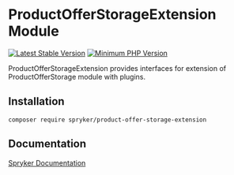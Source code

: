# ProductOfferStorageExtension Module
[![Latest Stable Version](https://poser.pugx.org/spryker/product-offer-storage-extension/v/stable.svg)](https://packagist.org/packages/spryker/product-offer-storage-extension)
[![Minimum PHP Version](https://img.shields.io/badge/php-%3E%3D%207.4-8892BF.svg)](https://php.net/)

ProductOfferStorageExtension provides interfaces for extension of ProductOfferStorage module with plugins.

## Installation

```
composer require spryker/product-offer-storage-extension
```

## Documentation

[Spryker Documentation](https://docs.spryker.com)
